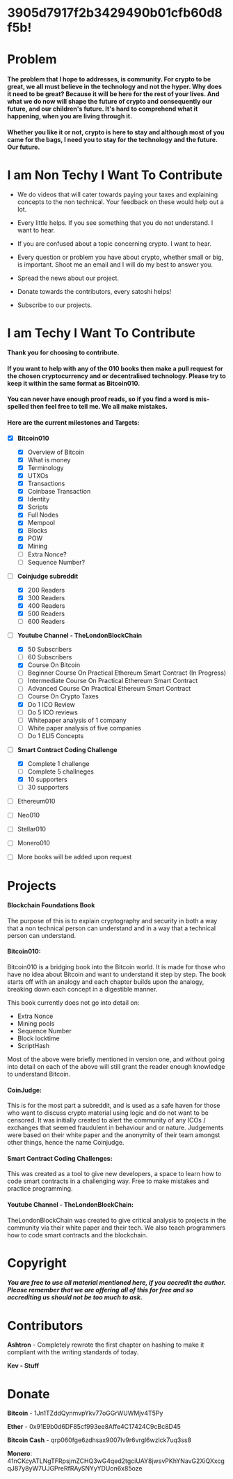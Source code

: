 # 3905d7917f2b3429490b01cfb60d8f5b!

# Problem

#### The problem that I hope to addresses, is community. For crypto to be great, we all must believe in the technology and not the hyper. Why does it need to be great? Because it will be here for the rest of your lives. And what we do now will shape the future of crypto and consequently our future, and our children's future. It's hard to comprehend what it happening, when you are living through it.

#### Whether you like it or not, crypto is here to stay and although most of you came for the bags, I need you to stay for the technology and the future. Our future.

# I am Non Techy I Want To Contribute

* We do videos that will cater towards paying your taxes and explaining concepts to the non technical. Your feedback on these would help out a lot.

* Every little helps. If you see something that you do not understand. I want to hear.

* If you are confused about a topic concerning crypto. I want to hear.

* Every question or problem you have about crypto, whether small or big, is important. Shoot me an email and I will do my best to answer you.

* Spread the news about our project.

* Donate towards the contributors, every satoshi helps!

* Subscribe to our projects.

# I am Techy I Want To Contribute

#### Thank you for choosing to contribute.

#### If you want to help with any of the 010 books then make a pull request for the chosen cryptocurrency and or decentralised technology. Please try to keep it within the same format as Bitcoin010.

#### You can never have enough proof reads, so if you find a word is mis-spelled then feel free to tell me. We all make mistakes.

#### Here are the current milestones and Targets:

* [x] **Bitcoin010**
  * [x] Overview of Bitcoin
  * [x] What is money
  * [x] Terminology
  * [x] UTXOs
  * [x] Transactions
  * [x] Coinbase Transaction
  * [x] Identity
  * [x] Scripts
  * [x] Full Nodes
  * [x] Mempool
  * [x] Blocks
  * [x] POW
  * [x] Mining
  * [ ] Extra Nonce?
  * [ ] Sequence Number? 
* [ ] **Coinjudge subreddit**
  * [x] 200 Readers
  * [x] 300 Readers
  * [x] 400 Readers
  * [x] 500 Readers
  * [ ] 600 Readers
* [ ] **Youtube Channel - TheLondonBlockChain**
  * [x] 50 Subscribers
  * [ ] 60 Subscribers
  * [x] Course On Bitcoin 
  * [ ] Beginner Course On Practical Ethereum Smart Contract \(In Progress\)
  * [ ] Intermediate Course On Practical Ethereum Smart Contract
  * [ ] Advanced Course On Practical Ethereum Smart Contract
  * [ ] Course On Crypto Taxes
  * [x] Do 1 ICO Review
  * [ ] Do 5 ICO reviews
  * [ ] Whitepaper analysis of 1 company
  * [ ] White paper analysis of five companies
  * [ ] Do 1 ELI5 Concepts
* [ ] **Smart Contract Coding Challenge**
  * [x] Complete 1 challenge
  * [ ] Complete 5 challneges
  * [x] 10 supporters
  * [ ] 30 supporters
* [ ] Ethereum010
* [ ] Neo010
* [ ] Stellar010

* [ ] Monero010

* [ ] More books will be added upon request

# Projects

#### Blockchain Foundations Book

The purpose of this is to explain cryptography and security in both a way that a non technical person can understand and in a way that a technical person can understand.

#### Bitcoin010:

Bitcoin010 is a bridging book into the Bitcoin world. It is made for those who have no idea about Bitcoin and want to understand it step by step. The book starts off with an analogy and each chapter builds upon the analogy, breaking down each concept in a digestible manner.

This book currently does not go into detail on:

* Extra Nonce
* Mining pools
* Sequence Number
* Block locktime
* ScriptHash

Most of the above were briefly mentioned in version one, and without going into detail on each of the above will still grant the reader enough knowledge to understand Bitcoin.

#### CoinJudge:

This is for the most part a subreddit, and is used as a safe haven for those who want to discuss crypto material using logic and do not want to be censored. It was initially created to alert the community of any ICOs / exchanges that seemed fraudulent in behaviour and or nature. Judgements were based on their white paper and the anonymity of their team amongst other things, hence the name Coinjudge.

#### **Smart Contract Coding Challenges:**

This was created as a tool to give new developers, a space to learn how to code smart contracts in a challenging way. Free to make mistakes and practice programming.

#### Youtube Channel - TheLondonBlockChain:

TheLondonBlockChain was created to give critical analysis to projects in the community via their white paper and their tech. We also teach programmers how to code smart contracts and the blockchain.

# Copyright

##### You are free to use all material mentioned here, if you accredit the author. Please remember that we are offering all of this for free and so accrediting us should not be too much to ask.

# Contributors

**Ashtron** - Completely rewrote the first chapter on hashing to make it compliant with the writing standards of today.

**Kev - Stuff**

# Donate

**Bitcoin** - 1Jn1TZddQynmvpYkv77oGGrWUWMjv4T5Py

**Ether** - 0x91E9b0d6DF85cf993ee8Affe4C17424C9cBc8D45

**Bitcoin Cash** - qrp060fge6zdhsax9007lv9r6vrgl6wzlck7uq3ss8

**Monero**: 41nCKcyATLNgTFRpsjmZCHQ3wG4qed2tgciUAY8jwsvPKhYNavG2XiQXxcgqJ87y8yW7UJGPreRfRAySNYyYDUon6x85oze

